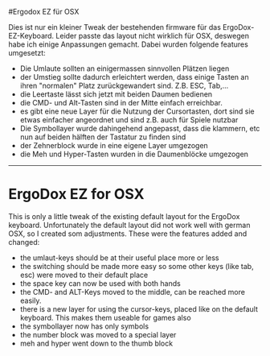 #Ergodox EZ für OSX 

Dies ist nur ein kleiner Tweak der bestehenden firmware für das ErgoDox-EZ-Keyboard. Leider passte das layout nicht wirklich für OSX, deswegen habe ich einige Anpassungen gemacht. Dabei wurden folgende features umgesetzt:

- Die Umlaute sollten an einigermassen sinnvollen Plätzen liegen
- der Umstieg sollte dadurch erleichtert werden, dass einige Tasten an ihren "normalen" Platz zurückgewandert sind. Z.B. ESC, Tab,...
- die Leertaste lässt sich jetzt mit beiden Daumen bedienen 
- die CMD- und Alt-Tasten sind in der Mitte einfach erreichbar.
- es gibt eine neue Layer für die Nutzung der Cursortasten, dort sind sie etwas einfacher angeordnet und sind z.B. auch für Spiele nutzbar
- Die Symbollayer wurde dahingehend angepasst, dass die klammern, etc nun auf beiden hälften der Tastatur zu finden sind
- der Zehnerblock wurde in eine eigene Layer umgezogen
- die Meh und Hyper-Tasten wurden in die Daumenblöcke umgezogen

------------------------------   

# ErgoDox EZ for OSX

This is  only a little tweak of the existing default layout for the ErgoDox keyboard. Unfortunately the default layout did not work well with german OSX, so I created som adjustments. These were the features added and changed:

- the umlaut-keys should be at their useful place more or less
- the switching should be made more easy so some other keys (like tab, esc) were moved to their default place
- the space key can now be used with both hands
- the CMD- and ALT-Keys moved to the middle, can be reached more easily.
- there is a new layer for using the cursor-keys, placed like on the default keyboard. This makes them useable for games also
- the symbollayer now has only symbols
- the number block was moved to a special layer
- meh and hyper went down to the thumb block
